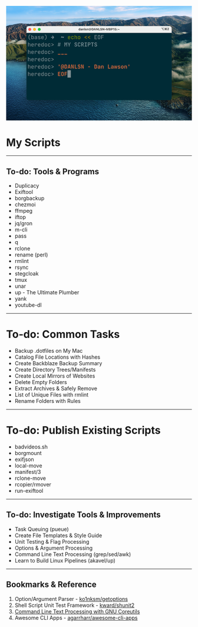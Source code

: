 ![terminal-screenshot](images/terminal-screenshot.png "Header - Terminal Screenshot")
# My Scripts
___
## To-do: Tools & Programs
- Duplicacy
- Exiftool
- borgbackup
- chezmoi
- ffmpeg
- iftop
- jq/gron
- m-cli
- pass
- q
- rclone
- rename (perl)
- rmlint
- rsync
- stegcloak
- tmux
- unar
- up - The Ultimate Plumber
- yank
- youtube-dl

___
# To-do: Common Tasks
- Backup .dotfiles on My Mac
- Catalog File Locations with Hashes
- Create Backblaze Backup Summary
- Create Directory Trees/Manifests
- Create Local Mirrors of Websites
- Delete Empty Folders
- Extract Archives & Safely Remove
- List of Unique Files with rmlint
- Rename Folders with Rules

___
# To-do: Publish Existing Scripts
- badvideos.sh
- borgmount
- exifjson
- local-move
- manifest/3
- rclone-move
- rcopier/rmover
- run-exiftool

___
## To-do: Investigate Tools & Improvements
- Task Queuing (pueue)
- Create File Templates & Style Guide
- Unit Testing & Flag Processing
- Options & Argument Processing
- Command Line Text Processing (grep/sed/awk)
- Learn to Build Linux Pipelines (akavel/up)

___
## Bookmarks & Reference
1. Option/Argument Parser - [ko1nksm/getoptions](https://github.com/ko1nksm/getoptions)
2. Shell Script Unit Test Framework - [kward/shunit2](https://github.com/kward/shunit2)
3. [Command Line Text Processing with GNU Coreutils](https://learnbyexample.github.io/cli_text_processing_coreutils/)
4. Awesome CLI Apps - [agarrharr/awesome-cli-apps](https://github.com/agarrharr/awesome-cli-apps)
